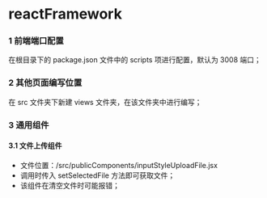 # reactFramework
### 1 前端端口配置
在根目录下的 package.json 文件中的 scripts 项进行配置，默认为 3008 端口；
### 2 其他页面编写位置
在 src 文件夹下新建 views 文件夹，在该文件夹中进行编写；
### 3 通用组件
#### 3.1 文件上传组件
- 文件位置：/src/publicComponents/inputStyleUploadFile.jsx
- 调用时传入 setSelectedFile 方法即可获取文件；
- 该组件在清空文件时可能报错；

